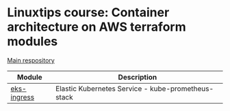 # Linuxtips course: Container architecture on AWS terraform modules

[Main respository](https://github.com/ssorato/linuxtips-aws-container-architecture)

| Module                                  | Description                                             |
|-----------------------------------------|---------------------------------------------------------|
| [eks-ingress](eks-prometheus/README.md) | Elastic Kubernetes Service - kube-prometheus-stack      |
